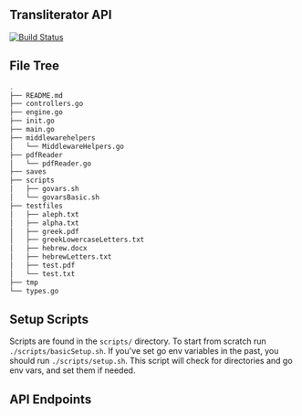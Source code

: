 ## Transliterator API

[![Build Status](https://travis-ci.com/jwhittle933/transliteratorAPI.svg?branch=master)](https://travis-ci.com/jwhittle933/transliteratorAPI)

## File Tree

```bash
.
├── README.md
├── controllers.go
├── engine.go
├── init.go
├── main.go
├── middlewarehelpers
│   └── MiddlewareHelpers.go
├── pdfReader
│   └── pdfReader.go
├── saves
├── scripts
│   ├── govars.sh
│   └── govarsBasic.sh
├── testfiles
│   ├── aleph.txt
│   ├── alpha.txt
│   ├── greek.pdf
│   ├── greekLowercaseLetters.txt
│   ├── hebrew.docx
│   ├── hebrewLetters.txt
│   ├── test.pdf
│   └── test.txt
├── tmp
└── types.go
```

## Setup Scripts

Scripts are found in the `scripts/` directory. To start from scratch run `./scripts/basicSetup.sh`. If you've set go env variables in the past, you should run `./scripts/setup.sh`. This script will check for directories and go env vars, and set them if needed.

## API Endpoints
